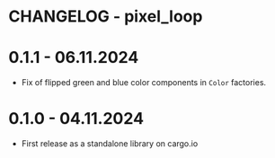 # CHANGELOG - pixel_loop

# 0.1.1 - 06.11.2024

- Fix of flipped green and blue color components in `Color` factories.

# 0.1.0 - 04.11.2024

- First release as a standalone library on cargo.io
